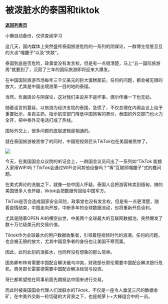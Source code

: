 # 被泼脏水的泰国和tiktok

[**返回列表页**](/gzh/政事堂2019)

小懒自动备份，仅供查阅学习

这几天，国内媒体上突然盛传泰国旅游危险的一系列的阴谋论，一群博主信誓旦旦的大谈“嘎腰子”以及“失联”。  

泰国到底是否危险，政事堂没有发言权，但是有一点很清楚，马上“五一国际旅游周”就要到了，沉寂了三年的国际旅游即将迎来大爆发。

在中国国际旅游市场每年三千亿美元的巨大蛋糕面前，任何的问题，都会被无限的放大，尤其是中国出境游第一目的地的泰国。

当然，负面舆论与阴谋论，这对我们来说并不是坏事，偶尔传播一下也无妨。

随着谣言的蔓延，以旅游为经济支柱的泰国，急慌了，不仅总理在内阁会议上给予重要批示，亲自主抓，指示航空部门降低中国旅客的票价，泰国的外交部门也火力全开，把中泰外交电话打成了热线。

国际外交上，很多问题的底层逻辑是相通的。

就在泰国旅游被黑惨了的同时，中国短视频巨头TikTok也在美国被黑惨了。

![](https://mmbiz.qpic.cn/mmbiz_jpg/rxhS23yu8cOo4nf3oalrJrNQsqt2vYupkR9DHA0V4DZEmVEXv0boCA13Hk0vSZR7KIiaXPge2RC2ficGWrZQgDLA/640?wx_fmt=jpeg)

今天，在美国国会众议院的听证会上，一群国会议员问出了一系列如“TikTok
能接入家用WIFI吗？TikTok会通过WIFI访问其他设备吗？”等“互联网嘎腰子”式的蠢问题。

在美式舆论的洗脑之下，就像一些中国人怀疑，泰国人会把游客转卖到缅甸，搞的美国很多人也怀疑，tiktok会把数据传回给中国军方。

TikTok是否会造成国家安全风险，政事堂也没有发言权，但是有一点更清楚，随着疫情结束，中国走向开放，中断多年的全球数据流动，也将重新开启谈判。

尤其是随着OPEN AI的横空出世，中美两个全球最大的互联网数据池，突然爆发了数十万亿级美元的交易价值。

Tiktok作为全球最大的用户数据收集者，引领着短视频时代的浪潮，任何的问题，也会被无限的放大，尤其中国竞争者的身份也让美国不寒而栗。  

因此，此时此刻的泼脏水，也同样没有想象的那么简单。

国务卿布林肯需要中国配合解决俄乌冲突，财政部长耶伦需要中国配合解决银行危机，商务部长雷蒙德需要中国配合解决经贸与投资。

哥仨都希望抢在同事前面先期抵达中国来进行交易。

而此时被美国国会代理人们泼脏水的Tiktok，不仅是一座令人垂涎三尺的数据金矿，在中美外交新一轮切磋的大背景之下，也是胡萝卜+大棒组合中的一员。

